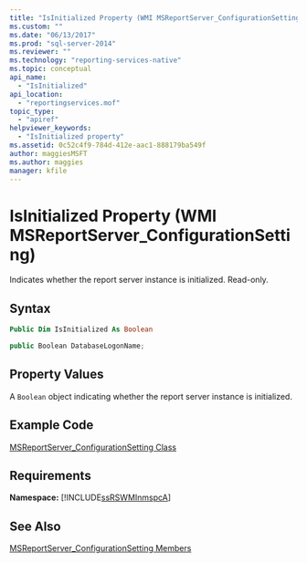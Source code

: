 ```yaml
---
title: "IsInitialized Property (WMI MSReportServer_ConfigurationSetting) | Microsoft Docs"
ms.custom: ""
ms.date: "06/13/2017"
ms.prod: "sql-server-2014"
ms.reviewer: ""
ms.technology: "reporting-services-native"
ms.topic: conceptual
api_name: 
  - "IsInitialized"
api_location: 
  - "reportingservices.mof"
topic_type: 
  - "apiref"
helpviewer_keywords: 
  - "IsInitialized property"
ms.assetid: 0c52c4f9-784d-412e-aac1-888179ba549f
author: maggiesMSFT
ms.author: maggies
manager: kfile
---
```

# IsInitialized Property (WMI MSReportServer_ConfigurationSetting)
  Indicates whether the report server instance is initialized. Read-only.  
  
## Syntax  
  
```vb  
Public Dim IsInitialized As Boolean  
```  
  
```csharp  
public Boolean DatabaseLogonName;  
```  
  
## Property Values  
 A `Boolean` object indicating whether the report server instance is initialized.  
  
## Example Code  
 [MSReportServer_ConfigurationSetting Class](msreportserver-configurationsetting-class.md)  
  
## Requirements  
 **Namespace:** [!INCLUDE[ssRSWMInmspcA](../../includes/ssrswminmspca-md.md)]  
  
## See Also  
 [MSReportServer_ConfigurationSetting Members](msreportserver-configurationsetting-members.md)  
  
  
